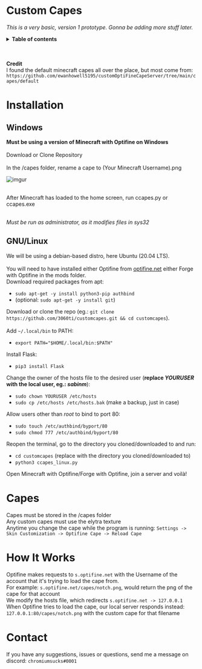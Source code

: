 # Custom Capes
*This is a very basic, version 1 prototype. Gonna be adding more stuff later.* 
<details>
  <summary><strong>Table of contents</strong></summary>

- [Installation](#installation)
- [Capes](#capes)
- [How it works](#how-it-works)
- [Contact](#contact)

</details>
<br><br> 

**Credit**<br>
I found the default minecraft capes all over the place, but most come from: `https://github.com/ewanhowell5195/customOptiFineCapeServer/tree/main/capes/default`

# Installation

## Windows

**Must be using a version of Minecraft with Optifine on Windows**<br><br>
Download or Clone Repository<br><br>
In the /capes folder, rename a cape to (Your Minecraft Username).png<br>

   ![imgur](https://imgur.com/pZTXexf.png)

<br>After Minecraft has loaded to the home screen, run ccapes.py or ccapes.exe
<br>

<br>*Must be run as administrator, as it modifies files in sys32*


## GNU/Linux

We will be using a debian-based distro, here Ubuntu (20.04 LTS).
<br><br>
You will need to have installed either Optifine from [optifine.net](https://optifine.net/home) either Forge with Optifine in the mods folder.
<br>
Download required packages from apt:
- `sudo apt-get -y install python3-pip authbind`
- (optional: `sudo apt-get -y install git`)

Download or clone the repo (eg.: `git clone https://github.com/3060ti/customcapes.git && cd customcapes`).
<br><br>
Add `~/.local/bin` to PATH:
- `export PATH="$HOME/.local/bin:$PATH"`

Install Flask:
- `pip3 install Flask`

Change the owner of the hosts file to the desired user (**replace *YOURUSER* with the local user, eg.: *sabinm***):
- `sudo chown YOURUSER /etc/hosts`
- `sudo cp /etc/hosts /etc/hosts.bak` (make a backup, just in case)

Allow users other than *root* to bind to port 80:
- `sudo touch /etc/authbind/byport/80`
- `sudo chmod 777 /etc/authbind/byport/80`

Reopen the terminal, go to the directory you cloned/downloaded to and run:
- `cd customcapes` (replace with the directory you cloned/downloaded to)
- `python3 ccapes_linux.py`

Open Minecraft with Optifine/Forge with Optifine, join a server and voilà!


# Capes

Capes must be stored in the /capes folder
<br>
Any custom capes must use the elytra texture
<br>
Anytime you change the cape while the program is running: `Settings -> Skin Customization -> Optifine Cape -> Reload Cape`


# How It Works


Optifine makes requests to `s.optifine.net` with the Username of the account that it's trying to load the cape from.
<br>
For example: `s.optifine.net/capes/notch.png`, would return the png of the cape for that account
<br>
We modify the hosts file, which redirects `s.optifine.net -> 127.0.0.1`
<br>When Optifine tries to load the cape, our local server responds instead: `127.0.0.1:80/capes/notch.png` with the custom cape for that filename

# Contact
If you have any suggestions, issues or questions, send me a message on discord: `chromiumsucks#0001`

